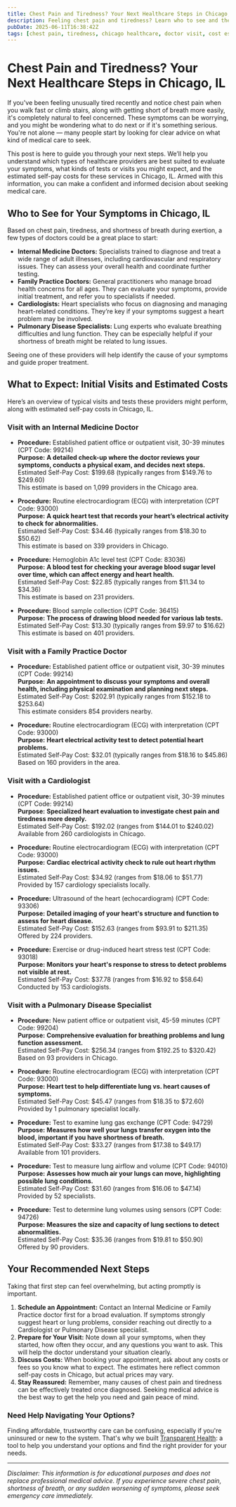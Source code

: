 ```yaml
---
title: Chest Pain and Tiredness? Your Next Healthcare Steps in Chicago, IL  
description: Feeling chest pain and tiredness? Learn who to see and the estimated costs for initial visits in Chicago, IL.  
pubDate: 2025-06-11T16:38:42Z
tags: [chest pain, tiredness, chicago healthcare, doctor visit, cost estimate, heart symptoms]  
---
```


# Chest Pain and Tiredness? Your Next Healthcare Steps in Chicago, IL

If you've been feeling unusually tired recently and notice chest pain when you walk fast or climb stairs, along with getting short of breath more easily, it's completely natural to feel concerned. These symptoms can be worrying, and you might be wondering what to do next or if it's something serious. You're not alone — many people start by looking for clear advice on what kind of medical care to seek.

This post is here to guide you through your next steps. We’ll help you understand which types of healthcare providers are best suited to evaluate your symptoms, what kinds of tests or visits you might expect, and the estimated self-pay costs for these services in Chicago, IL. Armed with this information, you can make a confident and informed decision about seeking medical care.

## Who to See for Your Symptoms in Chicago, IL

Based on chest pain, tiredness, and shortness of breath during exertion, a few types of doctors could be a great place to start:

- **Internal Medicine Doctors:** Specialists trained to diagnose and treat a wide range of adult illnesses, including cardiovascular and respiratory issues. They can assess your overall health and coordinate further testing.
- **Family Practice Doctors:** General practitioners who manage broad health concerns for all ages. They can evaluate your symptoms, provide initial treatment, and refer you to specialists if needed.
- **Cardiologists:** Heart specialists who focus on diagnosing and managing heart-related conditions. They’re key if your symptoms suggest a heart problem may be involved.
- **Pulmonary Disease Specialists:** Lung experts who evaluate breathing difficulties and lung function. They can be especially helpful if your shortness of breath might be related to lung issues.

Seeing one of these providers will help identify the cause of your symptoms and guide proper treatment.

## What to Expect: Initial Visits and Estimated Costs

Here’s an overview of typical visits and tests these providers might perform, along with estimated self-pay costs in Chicago, IL.

### Visit with an Internal Medicine Doctor

- **Procedure:** Established patient office or outpatient visit, 30-39 minutes (CPT Code: 99214)  
  **Purpose:** **A detailed check-up where the doctor reviews your symptoms, conducts a physical exam, and decides next steps.**  
  Estimated Self-Pay Cost: $199.68 (typically ranges from $149.76 to $249.60)  
  This estimate is based on 1,099 providers in the Chicago area.

- **Procedure:** Routine electrocardiogram (ECG) with interpretation (CPT Code: 93000)  
  **Purpose:** **A quick heart test that records your heart’s electrical activity to check for abnormalities.**  
  Estimated Self-Pay Cost: $34.46 (typically ranges from $18.30 to $50.62)  
  This estimate is based on 339 providers in Chicago.

- **Procedure:** Hemoglobin A1c level test (CPT Code: 83036)  
  **Purpose:** **A blood test for checking your average blood sugar level over time, which can affect energy and heart health.**  
  Estimated Self-Pay Cost: $22.85 (typically ranges from $11.34 to $34.36)  
  This estimate is based on 231 providers.

- **Procedure:** Blood sample collection (CPT Code: 36415)  
  **Purpose:** **The process of drawing blood needed for various lab tests.**  
  Estimated Self-Pay Cost: $13.30 (typically ranges from $9.97 to $16.62)  
  This estimate is based on 401 providers.

### Visit with a Family Practice Doctor

- **Procedure:** Established patient office or outpatient visit, 30-39 minutes (CPT Code: 99214)  
  **Purpose:** **An appointment to discuss your symptoms and overall health, including physical examination and planning next steps.**  
  Estimated Self-Pay Cost: $202.91 (typically ranges from $152.18 to $253.64)  
  This estimate considers 854 providers nearby.

- **Procedure:** Routine electrocardiogram (ECG) with interpretation (CPT Code: 93000)  
  **Purpose:** **Heart electrical activity test to detect potential heart problems.**  
  Estimated Self-Pay Cost: $32.01 (typically ranges from $18.16 to $45.86)  
  Based on 160 providers in the area.

### Visit with a Cardiologist

- **Procedure:** Established patient office or outpatient visit, 30-39 minutes (CPT Code: 99214)  
  **Purpose:** **Specialized heart evaluation to investigate chest pain and tiredness more deeply.**  
  Estimated Self-Pay Cost: $192.02 (ranges from $144.01 to $240.02)  
  Available from 260 cardiologists in Chicago.

- **Procedure:** Routine electrocardiogram (ECG) with interpretation (CPT Code: 93000)  
  **Purpose:** **Cardiac electrical activity check to rule out heart rhythm issues.**  
  Estimated Self-Pay Cost: $34.92 (ranges from $18.06 to $51.77)  
  Provided by 157 cardiology specialists locally.

- **Procedure:** Ultrasound of the heart (echocardiogram) (CPT Code: 93306)  
  **Purpose:** **Detailed imaging of your heart's structure and function to assess for heart disease.**  
  Estimated Self-Pay Cost: $152.63 (ranges from $93.91 to $211.35)  
  Offered by 224 providers.

- **Procedure:** Exercise or drug-induced heart stress test (CPT Code: 93018)  
  **Purpose:** **Monitors your heart's response to stress to detect problems not visible at rest.**  
  Estimated Self-Pay Cost: $37.78 (ranges from $16.92 to $58.64)  
  Conducted by 153 cardiologists.

### Visit with a Pulmonary Disease Specialist

- **Procedure:** New patient office or outpatient visit, 45-59 minutes (CPT Code: 99204)  
  **Purpose:** **Comprehensive evaluation for breathing problems and lung function assessment.**  
  Estimated Self-Pay Cost: $256.34 (ranges from $192.25 to $320.42)  
  Based on 93 providers in Chicago.

- **Procedure:** Routine electrocardiogram (ECG) with interpretation (CPT Code: 93000)  
  **Purpose:** **Heart test to help differentiate lung vs. heart causes of symptoms.**  
  Estimated Self-Pay Cost: $45.47 (ranges from $18.35 to $72.60)  
  Provided by 1 pulmonary specialist locally.

- **Procedure:** Test to examine lung gas exchange (CPT Code: 94729)  
  **Purpose:** **Measures how well your lungs transfer oxygen into the blood, important if you have shortness of breath.**  
  Estimated Self-Pay Cost: $33.27 (ranges from $17.38 to $49.17)  
  Available from 101 providers.

- **Procedure:** Test to measure lung airflow and volume (CPT Code: 94010)  
  **Purpose:** **Assesses how much air your lungs can move, highlighting possible lung conditions.**  
  Estimated Self-Pay Cost: $31.60 (ranges from $16.06 to $47.14)  
  Provided by 52 specialists.

- **Procedure:** Test to determine lung volumes using sensors (CPT Code: 94726)  
  **Purpose:** **Measures the size and capacity of lung sections to detect abnormalities.**  
  Estimated Self-Pay Cost: $35.36 (ranges from $19.81 to $50.90)  
  Offered by 90 providers.

## Your Recommended Next Steps

Taking that first step can feel overwhelming, but acting promptly is important.

1. **Schedule an Appointment:** Contact an Internal Medicine or Family Practice doctor first for a broad evaluation. If symptoms strongly suggest heart or lung problems, consider reaching out directly to a Cardiologist or Pulmonary Disease specialist.
2. **Prepare for Your Visit:** Note down all your symptoms, when they started, how often they occur, and any questions you want to ask. This will help the doctor understand your situation clearly.
3. **Discuss Costs:** When booking your appointment, ask about any costs or fees so you know what to expect. The estimates here reflect common self-pay costs in Chicago, but actual prices may vary.
4. **Stay Reassured:** Remember, many causes of chest pain and tiredness can be effectively treated once diagnosed. Seeking medical advice is the best way to get the help you need and gain peace of mind.

### Need Help Navigating Your Options?

Finding affordable, trustworthy care can be confusing, especially if you're uninsured or new to the system. That's why we built [Transparent Health](https://transparenthealth.ai): a tool to help you understand your options and find the right provider for your needs. 

---

*Disclaimer: This information is for educational purposes and does not replace professional medical advice. If you experience severe chest pain, shortness of breath, or any sudden worsening of symptoms, please seek emergency care immediately.*